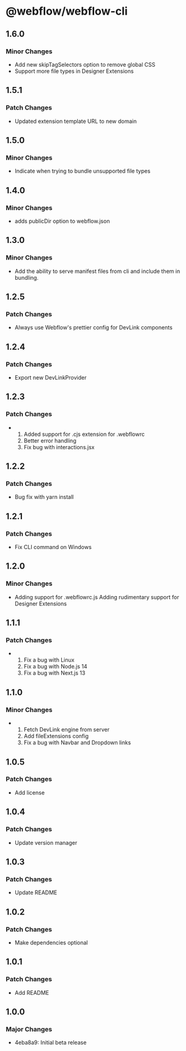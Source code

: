 # @webflow/webflow-cli

## 1.6.0

### Minor Changes

- Add new skipTagSelectors option to remove global CSS
- Support more file types in Designer Extensions

## 1.5.1

### Patch Changes

- Updated extension template URL to new domain

## 1.5.0

### Minor Changes

- Indicate when trying to bundle unsupported file types

## 1.4.0

### Minor Changes

- adds publicDir option to webflow.json

## 1.3.0

### Minor Changes

- Add the ability to serve manifest files from cli and include them in bundling.

## 1.2.5

### Patch Changes

- Always use Webflow's prettier config for DevLink components

## 1.2.4

### Patch Changes

- Export new DevLinkProvider

## 1.2.3

### Patch Changes

- 1. Added support for .cjs extension for .webflowrc
  2. Better error handling
  3. Fix bug with interactions.jsx

## 1.2.2

### Patch Changes

- Bug fix with yarn install

## 1.2.1

### Patch Changes

- Fix CLI command on Windows

## 1.2.0

### Minor Changes

- Adding support for .webflowrc.js
  Adding rudimentary support for Designer Extensions

## 1.1.1

### Patch Changes

- 1. Fix a bug with Linux
  2. Fix a bug with Node.js 14
  3. Fix a bug with Next.js 13

## 1.1.0

### Minor Changes

- 1. Fetch DevLink engine from server
  2. Add fileExtensions config
  3. Fix a bug with Navbar and Dropdown links

## 1.0.5

### Patch Changes

- Add license

## 1.0.4

### Patch Changes

- Update version manager

## 1.0.3

### Patch Changes

- Update README

## 1.0.2

### Patch Changes

- Make dependencies optional

## 1.0.1

### Patch Changes

- Add README

## 1.0.0

### Major Changes

- 4eba8a9: Initial beta release
